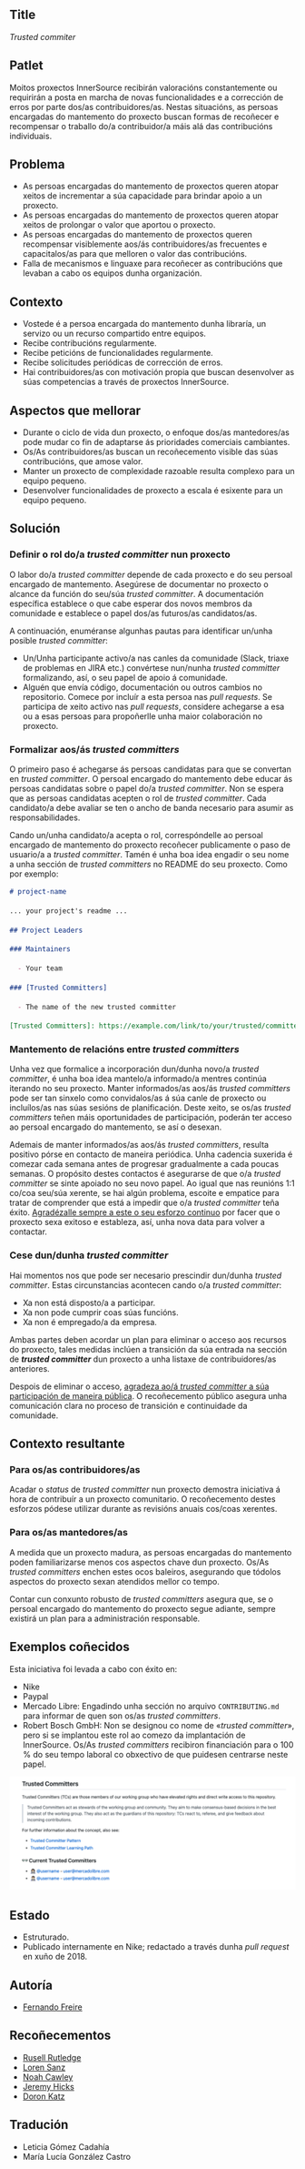 ## Title

*Trusted commiter*

## Patlet

Moitos proxectos InnerSource recibirán valoracións constantemente ou requirirán a posta en marcha de novas funcionalidades e a corrección de erros por parte dos/as contribuidores/as.
Nestas situacións, as persoas encargadas do mantemento do proxecto buscan formas de recoñecer e recompensar o traballo do/a contribuidor/a máis alá das contribucións individuais.

## Problema

- As persoas encargadas do mantemento de proxectos queren atopar xeitos de incrementar a súa capacidade para brindar apoio a un proxecto. 
- As persoas encargadas do mantemento de proxectos queren atopar xeitos de prolongar o valor que aportou o proxecto.
- As persoas encargadas do mantemento de proxectos queren recompensar visiblemente aos/ás contribuidores/as frecuentes e capacitalos/as para que melloren o valor das contribucións.
- Falla de mecanismos e linguaxe para recoñecer as contribucións que levaban a cabo os equipos dunha organización.

## Contexto

- Vostede é a persoa encargada do mantemento dunha libraría, un servizo ou un recurso compartido entre equipos.
- Recibe contribucións regularmente.
- Recibe peticións de funcionalidades regularmente.
- Recibe solicitudes periódicas de corrección de erros.
- Hai contribuidores/as con motivación propia que buscan desenvolver as súas competencias a través de proxectos InnerSource.

## Aspectos que mellorar

- Durante o ciclo de vida dun proxecto, o enfoque dos/as mantedores/as pode mudar co fin de adaptarse ás prioridades comerciais cambiantes.
- Os/As contribuidores/as buscan un recoñecemento visible das súas contribucións, que amose valor.
- Manter un proxecto de complexidade razoable resulta complexo para un equipo pequeno.
- Desenvolver funcionalidades de proxecto a escala é esixente para un equipo pequeno.

## Solución

### Definir o rol do/a *trusted committer* nun proxecto

O labor do/a *trusted committer* depende de cada proxecto e do seu persoal encargado de mantemento. Asegúrese de documentar no proxecto o alcance da función do seu/súa *trusted committer*. A documentación específica establece o que cabe esperar dos novos membros da comunidade e establece o papel dos/as futuros/as candidatos/as.

A continuación, enuméranse algunhas pautas para identificar un/unha posible *trusted committer*:

- Un/Unha participante activo/a nas canles da comunidade (Slack, triaxe de problemas en JIRA etc.) convértese nun/nunha *trusted committer* formalizando, así, o seu papel de apoio á comunidade.
- Alguén que envía código, documentación ou outros cambios no repositorio. Comece por incluír a esta persoa nas *pull requests*. Se participa de xeito activo nas *pull requests*, considere achegarse a esa ou a esas persoas para propoñerlle unha maior colaboración no proxecto.

### Formalizar aos/ás *trusted committers*

O primeiro paso é achegarse ás persoas candidatas para que se convertan en *trusted committer*. O persoal encargado do mantemento debe educar ás persoas candidatas sobre o papel do/a *trusted committer*. Non se espera que as persoas candidatas acepten o rol de *trusted committer*. Cada candidato/a debe avaliar se ten o ancho de banda necesario para asumir as responsabilidades.

Cando un/unha candidato/a acepta o rol, correspóndelle ao persoal encargado de mantemento do proxecto recoñecer publicamente o paso de usuario/a a *trusted committer*. Tamén é unha boa idea engadir o seu nome a unha sección de *trusted committers* no README do seu proxecto. Como por exemplo:

```markdown
# project-name

... your project's readme ...

## Project Leaders

### Maintainers

  - Your team

### [Trusted Committers]

  - The name of the new trusted committer

[Trusted Committers]: https://example.com/link/to/your/trusted/committer/documentation.md
```

### Mantemento de relacións entre *trusted committers*

Unha vez que formalice a incorporación dun/dunha novo/a *trusted committer*, é unha boa idea mantelo/a informado/a mentres continúa iterando no seu proxecto. Manter informados/as aos/ás *trusted committers* pode ser tan sinxelo como convidalos/as á súa canle de proxecto ou incluílos/as nas súas sesións de planificación. Deste xeito, se os/as *trusted committers* teñen máis oportunidades de participación, poderán ter acceso ao persoal encargado do mantemento, se así o desexan.

Ademais de manter informados/as aos/ás *trusted committers*, resulta positivo pórse en contacto de maneira periódica. Unha cadencia suxerida é comezar cada semana antes de progresar gradualmente a cada poucas semanas. O propósito destes contactos é asegurarse de que o/a *trusted committer* se sinte apoiado no seu novo papel. Ao igual que nas reunións 1:1 co/coa seu/súa xerente, se hai algún problema, escoite e empatice para tratar de comprender que está a impedir que o/a *trusted committer* teña éxito. [Agradézalle sempre a este o seu esforzo continuo](./praise-participants.md) por facer que o proxecto sexa exitoso e estableza, así, unha nova data para volver a contactar.

### Cese dun/dunha *trusted committer*

Hai momentos nos que pode ser necesario prescindir dun/dunha *trusted committer*. Estas circunstancias acontecen cando o/a *trusted committer*:

- Xa non está disposto/a a participar.
- Xa non pode cumprir coas súas funcións.
- Xa non é empregado/a da empresa.

Ambas partes deben acordar un plan para eliminar o acceso aos recursos do proxecto, tales medidas inclúen a transición da súa entrada na sección de ***trusted committer*** dun proxecto a unha listaxe de contribuidores/as anteriores.

Despois de eliminar o acceso, [agradeza ao/á *trusted committer* a súa participación de maneira pública](./praise-participants.md). O recoñecemento público asegura unha comunicación clara no proceso de transición e continuidade da comunidade.

## Contexto resultante

### Para os/as contribuidores/as

Acadar o *status* de *trusted committer* nun proxecto demostra iniciativa á hora de contribuír a un proxecto comunitario. O recoñecemento destes esforzos pódese utilizar durante as revisións anuais cos/coas xerentes.

### Para os/as mantedores/as

A medida que un proxecto madura, as persoas encargadas do mantemento poden familiarizarse menos cos aspectos chave dun proxecto. Os/As *trusted committers* enchen estes ocos baleiros, asegurando que tódolos aspectos do proxecto sexan atendidos mellor co tempo.

Contar cun conxunto robusto de *trusted committers* asegura que, se o persoal encargado do mantemento do proxecto segue adiante, sempre existirá un plan para a administración responsable.

## Exemplos coñecidos

Esta iniciativa foi levada a cabo con éxito en:

- Nike
- Paypal
- Mercado Libre: Engadindo unha sección no arquivo `CONTRIBUTING.md` para informar de quen son os/as *trusted committers*.
- Robert Bosch GmbH: Non se designou co nome de «*trusted committer*», pero si se implantou este rol ao comezo da implantación de InnerSource. Os/As *trusted committers* recibiron financiación para o 100 % do seu tempo laboral co obxectivo de que puidesen centrarse neste papel.

![Sección dos/as *trusted committers* en CONTRIBUTING.md de Mercado Libre](../../../assets/img/mercadolibre-trusted-committers.png)

## Estado

- Estruturado.
- Publicado internamente en Nike; redactado a través dunha *pull request* en xuño de 2018.

## Autoría

- [Fernando Freire](https://github.com/dogonthehorizon)

## Recoñecementos

- [Rusell Rutledge](https://github.com/rrrutledge)
- [Loren Sanz](https://github.com/mrsanz)
- [Noah Cawley](https://github.com/utanapishtim)
- [Jeremy Hicks](https://github.com/greatestusername)
- [Doron Katz](https://github.com/doronkatz)

## Tradución

- Leticia Gómez Cadahía
- María Lucía González Castro